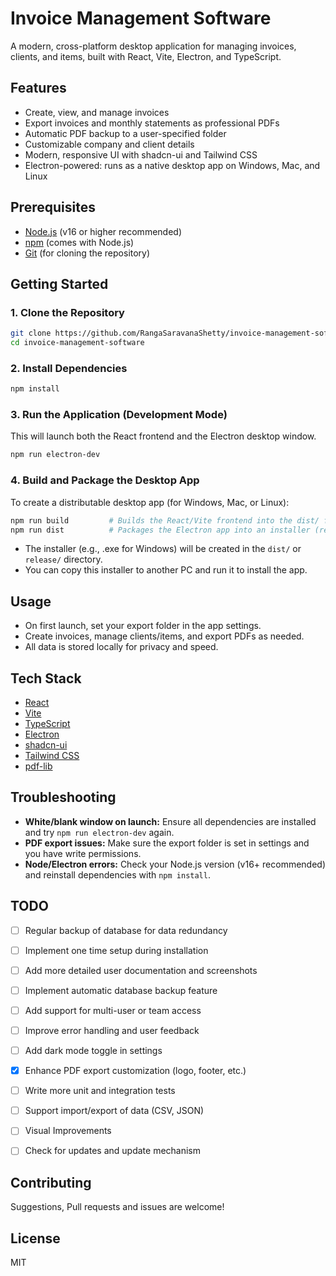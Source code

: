 # Invoice Management Software

A modern, cross-platform desktop application for managing invoices, clients, and items, built with React, Vite, Electron, and TypeScript.

## Features
- Create, view, and manage invoices
- Export invoices and monthly statements as professional PDFs
- Automatic PDF backup to a user-specified folder
- Customizable company and client details
- Modern, responsive UI with shadcn-ui and Tailwind CSS
- Electron-powered: runs as a native desktop app on Windows, Mac, and Linux

## Prerequisites
- [Node.js](https://nodejs.org/) (v16 or higher recommended)
- [npm](https://www.npmjs.com/) (comes with Node.js)
- [Git](https://git-scm.com/) (for cloning the repository)

## Getting Started

### 1. Clone the Repository
```sh
git clone https://github.com/RangaSaravanaShetty/invoice-management-software.git
cd invoice-management-software
```

### 2. Install Dependencies
```sh
npm install
```

### 3. Run the Application (Development Mode)
This will launch both the React frontend and the Electron desktop window.
```sh
npm run electron-dev
```

### 4. Build and Package the Desktop App
To create a distributable desktop app (for Windows, Mac, or Linux):

```sh
npm run build         # Builds the React/Vite frontend into the dist/ folder
npm run dist          # Packages the Electron app into an installer (requires electron-builder)
```

- The installer (e.g., .exe for Windows) will be created in the `dist/` or `release/` directory.
- You can copy this installer to another PC and run it to install the app.

## Usage
- On first launch, set your export folder in the app settings.
- Create invoices, manage clients/items, and export PDFs as needed.
- All data is stored locally for privacy and speed.

## Tech Stack
- [React](https://react.dev/)
- [Vite](https://vitejs.dev/)
- [TypeScript](https://www.typescriptlang.org/)
- [Electron](https://www.electronjs.org/)
- [shadcn-ui](https://ui.shadcn.com/)
- [Tailwind CSS](https://tailwindcss.com/)
- [pdf-lib](https://pdf-lib.js.org/)

## Troubleshooting
- **White/blank window on launch:** Ensure all dependencies are installed and try `npm run electron-dev` again.
- **PDF export issues:** Make sure the export folder is set in settings and you have write permissions.
- **Node/Electron errors:** Check your Node.js version (v16+ recommended) and reinstall dependencies with `npm install`.

## TODO
- [ ] Regular backup of database for data redundancy
- [ ] Implement one time setup during installation
- [ ] Add more detailed user documentation and screenshots
- [ ] Implement automatic database backup feature
- [ ] Add support for multi-user or team access
- [ ] Improve error handling and user feedback
- [ ] Add dark mode toggle in settings
- [x] Enhance PDF export customization (logo, footer, etc.) 
- [ ] Write more unit and integration tests
- [ ] Support import/export of data (CSV, JSON)
- [ ] Visual Improvements
- [ ] Check for updates and update mechanism


## Contributing
Suggestions, Pull requests and issues are welcome!

## License
MIT
